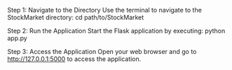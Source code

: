 Step 1: Navigate to the Directory
    Use the terminal to navigate to the StockMarket directory: cd path/to/StockMarket

Step 2: Run the Application
    Start the Flask application by executing: python app.py


Step 3: Access the Application
    Open your web browser and go to http://127.0.0.1:5000 to access the application.